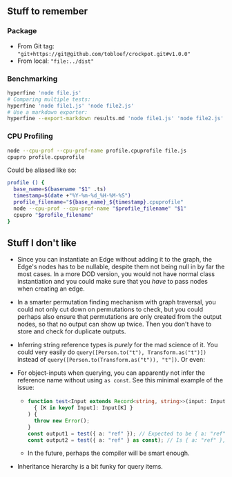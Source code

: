 ## Stuff to remember

### Package

* From Git tag: `"git+https://git@github.com/tobloef/crockpot.git#v1.0.0"`
* From local: `"file:../dist"`


### Benchmarking

```bash
hyperfine 'node file.js'
# Comparing multiple tests:
hyperfine 'node file1.js' 'node file2.js'
# Use a markdown exporter:
hyperfine --export-markdown results.md 'node file1.js' 'node file2.js'
```

### CPU Profiling

```bash
node --cpu-prof --cpu-prof-name profile.cpuprofile file.js
cpupro profile.cpuprofile
```

Could be aliased like so:

```bash
profile () {
  base_name=$(basename "$1" .ts)
  timestamp=$(date +"%Y-%m-%d_%H-%M-%S")
  profile_filename="${base_name}_${timestamp}.cpuprofile"
  node --cpu-prof --cpu-prof-name "$profile_filename" "$1"
  cpupro "$profile_filename"
}
```

## Stuff I don't like

* Since you can instantiate an Edge without adding it to the graph, the Edge's nodes has to be nullable, despite them not being null in by far the most cases. In a more DOD version, you would not have normal class instantiation and you could make sure that you _have_ to pass nodes when creating an edge.

* In a smarter permutation finding mechanism with graph traversal, you could not only cut down on permutations to check, but you could perhaps also ensure that permutations are only created from the output nodes, so that no output can show up twice. Then you don't have to store and check for duplicate outputs.

* Inferring string reference types is _purely_ for the mad science of it. You could very easily do `query([Person.to("t"), Transform.as("t")])` instead of `query([Person.to(Transform.as("t")), "t"])`. Or even:

* For object-inputs when querying, you can apparently not infer the reference name without using `as const`. See this minimal example of the issue:
  * ```ts
    function test<Input extends Record<string, string>>(input: Input): (
      { [K in keyof Input]: Input[K] }
    ) {
      throw new Error();
    }
    const output1 = test({ a: "ref" }); // Expected to be { a: "ref" }, but is { a: string }
    const output2 = test({ a: "ref" } as const); // Is { a: "ref" }, as expected
    ```
  * In the future, perhaps the compiler will be smart enough. 

* Inheritance hierarchy is a bit funky for query items.